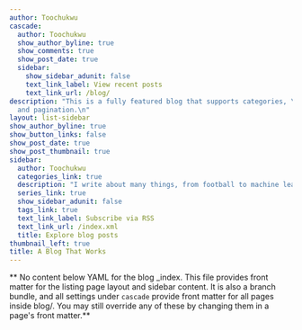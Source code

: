 ```yaml
---
author: Toochukwu
cascade:
  author: Toochukwu
  show_author_byline: true
  show_comments: true
  show_post_date: true
  sidebar:
    show_sidebar_adunit: false
    text_link_label: View recent posts
    text_link_url: /blog/
description: "This is a fully featured blog that supports categories, \ntags, series,
  and pagination.\n"
layout: list-sidebar
show_author_byline: true
show_button_links: false
show_post_date: true
show_post_thumbnail: true
sidebar:
  author: Toochukwu
  categories_link: true
  description: "I write about many things, from football to machine learning, data visualisation and more. \n\nExplore the contents based on series, tags or categories."
  series_link: true
  show_sidebar_adunit: false
  tags_link: true
  text_link_label: Subscribe via RSS
  text_link_url: /index.xml
  title: Explore blog posts
thumbnail_left: true
title: A Blog That Works
---
```


\*\* No content below YAML for the blog \_index. This file provides front matter for the listing page layout and sidebar content. It is also a branch bundle, and all settings under `cascade` provide front matter for all pages inside blog/. You may still override any of these by changing them in a page's front matter.\*\*
